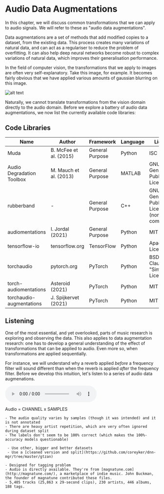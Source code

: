 # Audio Data Augmentations

In this chapter, we will discuss common transformations that we can apply to audio signals. We will refer to these as "audio data augmentations".

Data augmentations are a set of methods that add modified copies to a dataset, from the existing data. This process creates many variations of natural data, and can act as a regulariser to reduce the problem of overfitting. It can also help deep neural networks become robust to complex variations of natural data, which improves their generalisation performance.

In the field of computer vision, the transformations that we apply to images are often very self-explanatory. Take this image, for example. It becomes fairly obvious that we have applied various amounts of gaussian blurring on this image.

![alt text](images/sphx_glr_plot_transforms_007.png "Logo Title Text 1")

Naturally, we cannot translate transformations from the vision domain directly to the audio domain. Before we explore a battery of audio data augmentations, we now list the currently available code libraries:

## Code Libraries

| Name  | Author | Framework | Language  | License  |  Link |
|---|---|---|---|---|---|
| Muda | B. McFee et al. (2015) | General Purpose | Python  | ISC License | [source code](https://github.com/bmcfee/muda) |
| Audio Degradation Toolbox | M. Mauch et al. (2013) | General Purpose | MATLAB  | GNU General Public License 2.0 | [source code](https://code.soundsoftware.ac.uk/projects/audio-degradation-toolbox) |
| rubberband | - | General Purpose | C++ | GNU General Public License (non-commercial) | [website](https://breakfastquay.com/rubberband/), [pyrubberband](https://github.com/bmcfee/pyrubberband)
| audiomentations | I. Jordal (2021) | General Purpose | Python | MIT License | [source code](https://github.com/iver56/audiomentations)
| tensorflow-io | tensorflow.org | TensorFlow | Python | Apache 2.0 License | [tutorial](https://www.tensorflow.org/io/tutorials/audio)
| torchaudio | pytorch.org | PyTorch | Python | BSD 2-Clause "Simplified" License | [source code](https://github.com/pytorch/audio)
|  torch-audiomentations | Asteroid (2021) | PyTorch | Python | MIT License | [source code](https://github.com/asteroid-team/torch-audiomentations)
| torchaudio-augmentations | J. Spijkervet (2021) | PyTorch | Python | MIT License | [source code](https://github.com/Spijkervet/torchaudio-augmentations) |

## Listening
One of the most essential, and yet overlooked, parts of music research is exploring and observing the data. This also applies to data augmentation research: one has to develop a general understanding of the effect of transformations that can be applied to audio. Even more so, when transformations are applied sequentially.

For instance, we will understand why a reverb applied *before* a frequency filter will sound different than when the reverb is applied *after* the frequency filter. Before we develop this intuition, let's listen to a series of audio data augmenations.

<audio controls="controls">
  <source type="audio/mp3" src="./audio/country.00053.mp3"></source>
</audio>



Audio = CHANNEL x SAMPLES

```{warning}
- The audio quality varies by samples (though it was intended) and it is not annotated
- There are heavy artist repetition, which are very often ignored during dataset split
- The labels don't seem to be 100% correct (which makes the 100%-accuracy models questionable)
```

```{tip}
 - Use other, bigger and better datasets
 - Use a [cleaned version and split](https://github.com/coreyker/dnn-mgr/tree/master/gtzan)
```

```{note}
- Designed for tagging problem 
- Audio is directly available. They're from [magnatune.com](http://magnatune.com/), a marketplace of indie music. John Buckman, the founder of magnatune contributed these files. 
- 5,405 tracks (25,863 x 29-second clips), 230 artists, 446 albums, 188 tags.
```